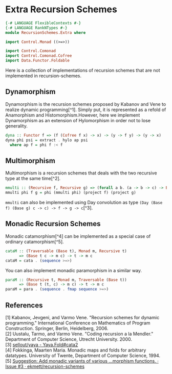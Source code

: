 # Extra Recursion Schemes

```hs
{-# LANGUAGE FlexibleContexts #-}
{-# LANGUAGE RankNTypes #-}
module RecursionSchemes.Extra where

import Control.Monad ((>=>))

import Control.Comonad
import Control.Comonad.Cofree
import Data.Functor.Foldable
```

Here is a collection of implementations of recursion schemes that are not implemented in recursion-schemes.

## Dynamorphism
Dynamorphism is the recursion schemes proposed by Kabanov and Vene to realize dynamic programming[^1]. Simply put, it is represented as a refold of Anamorphism and Histomorphism.However, here we implement Dynamorphism as an extension of Hylomorphism in order not to lose generality.

```hs
dyna :: Functor f => (f (Cofree f x) -> x) -> (y -> f y) -> (y -> x)
dyna phi psi = extract . hylo ap psi
  where ap f = phi f :< f
```

## Multimorphism

Multimorphism is a recursion schemes that deals with the two recursive type at the same time[^2].

```hs
mmulti :: (Recursive f, Recursive g) => (forall a b. (a -> b -> c) -> Base f a -> Base g b -> c) -> f -> g -> c
mmulti phi f g = phi (mmulti phi) (project f) (project g)
```

`mmulti` can also be implemented using Day convolution as type `(Day (Base f) (Base g) c -> c) -> f -> g -> c`[^3].

## Monadic Recursion Schemes
Monadic catamorphism[^4] can be implemented as a special case of ordinary catamorphism[^5].

```hs
cataM :: (Traversable (Base t), Monad m, Recursive t)
      => (Base t c -> m c) -> t -> m c
cataM = cata . (sequence >=>)
```

You can also implement monadic paramorphism in a similar way.

```hs
paraM :: (Recursive t, Monad m, Traversable (Base t))
      => (Base t (t, c) -> m c) -> t -> m c
paraM = para . (sequence . fmap sequence >=>)
```


## References
[1] Kabanov, Jevgeni, and Varmo Vene. "Recursion schemes for dynamic programming." International Conference on Mathematics of Program Construction. Springer, Berlin, Heidelberg, 2006.  
[2] Uustalu, Tarmo, and Varmo Vene. "Coding recursion a la Mendler." Department of Computer Science, Utrecht University. 2000.  
[3] [sellout/yaya - Yaya.Fold#cata2](https://github.com/sellout/yaya/blob/d75598e08b4ea85946857f7c0643811b858a9b2b/core/src/Yaya/Fold.hs#L178-L181)  
[4] Fokkinga, Maarten Maria. Monadic maps and folds for arbitrary datatypes. University of Twente, Department of Computer Science, 1994.  
[5] [Suggestion: Add monadic variants of various ...morphism functions. · Issue #3 · ekmett/recursion-schemes](https://github.com/ekmett/recursion-schemes/issues/3)

